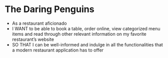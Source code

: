 # The Daring Penguins

- As a restaurant aficionado
- I WANT to be able to book a table, order online, view categorized menu items and read through other relevant information on my favorite restaurant’s website
- SO THAT I can be well-informed and indulge in all the functionalities that a modern restaurant application has to offer
